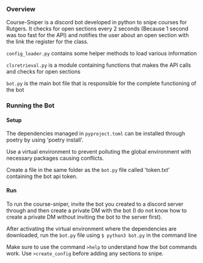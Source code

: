 ### Overview

Course-Sniper is a discord bot developed in python to snipe courses for Rutgers. It checks for open sections every 2 seconds (Because 1 second was too fast for the API) and notifies the user about an open section with the link the register for the class.

`config_loader.py` contains some helper methods to load various information

`clsretrieval.py` is a module containing functions that makes the API calls and checks for open sections

`bot.py` is the main bot file that is responsible for the complete functioning of the bot

### Running the Bot


#### Setup
The dependencies managed in `pyproject.toml` can be installed through poetry by using 'poetry install'.

Use a virtual environment to prevent polluting the global environment with necessary packages causing conflicts.

Create a file in the same folder as the `bot.py` file called 'token.txt' containing the bot api token.

#### Run

To run the course-sniper, invite the bot you created to a discord server through and then create a private DM with the bot (I do not know how to create a private DM without inviting the bot to the server first).

After activating the virtual environment where the dependencies are downloaded, run the `bot.py` file using `$ python3 bot.py` in the command line

Make sure to use the command `>help` to understand how the bot commands work.
Use `>create_config` before adding any sections to snipe.
